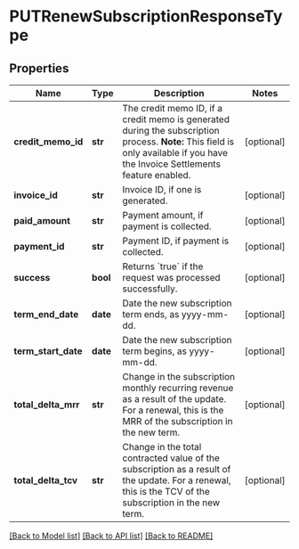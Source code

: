 # PUTRenewSubscriptionResponseType

## Properties
Name | Type | Description | Notes
------------ | ------------- | ------------- | -------------
**credit_memo_id** | **str** | The credit memo ID, if a credit memo is generated during the subscription process.  **Note:** This field is only available if you have the Invoice Settlements feature enabled.  | [optional] 
**invoice_id** | **str** | Invoice ID, if one is generated.  | [optional] 
**paid_amount** | **str** | Payment amount, if payment is collected.  | [optional] 
**payment_id** | **str** | Payment ID, if payment is collected.  | [optional] 
**success** | **bool** | Returns &#x60;true&#x60; if the request was processed successfully.  | [optional] 
**term_end_date** | **date** | Date the new subscription term ends, as yyyy-mm-dd.  | [optional] 
**term_start_date** | **date** | Date the new subscription term begins, as yyyy-mm-dd.  | [optional] 
**total_delta_mrr** | **str** | Change in the subscription monthly recurring revenue as a result of the update. For a renewal, this is the MRR of the subscription in the new term.  | [optional] 
**total_delta_tcv** | **str** | Change in the total contracted value of the subscription as a result of the update. For a renewal, this is the TCV of the subscription in the new term.  | [optional] 

[[Back to Model list]](../README.md#documentation-for-models) [[Back to API list]](../README.md#documentation-for-api-endpoints) [[Back to README]](../README.md)


